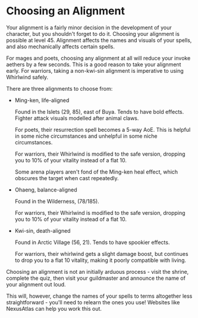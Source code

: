 # Choosing an Alignment

Your alignment is a fairly minor decision in the development of your character, but you shouldn't forget to do it.
Choosing your alignment is possible at level 45. Alignment affects the names and visuals of your spells, and also mechanically affects certain spells.

For mages and poets, choosing any alignment at all will reduce your invoke aethers by a few seconds. This is a good reason to take your alignment early.
For warriors, taking a non-kwi-sin alignment is imperative to using Whirlwind safely.

There are three alignments to choose from:

- Ming-ken, life-aligned

  Found in the Islets (29, 85), east of Buya. Tends to have bold effects. Fighter attack visuals modelled after animal claws.

  For poets, their resurrection spell becomes a 5-way AoE. This is helpful in some niche circumstances and unhelpful in some niche circumstances.

  For warriors, their Whirlwind is modified to the safe version, dropping you to 10% of your vitality instead of a flat 10.

  Some arena players aren't fond of the Ming-ken heal effect, which obscures the target when cast repeatedly.

- Ohaeng, balance-aligned

  Found in the Wilderness, (78/185). 
  
  For warriors, their Whirlwind is modified to the safe version, dropping you to 10% of your vitality instead of a flat 10.

- Kwi-sin, death-aligned

  Found in Arctic Village (56, 21). Tends to have spookier effects.
  
  For warriors, their whirlwind gets a slight damage boost, but continues to drop you to a flat 10 vitality, making it poorly compatible with living.

Choosing an alignment is not an initially arduous process - visit the shrine, complete the quiz, then visit your guildmaster and announce the name of your alignment out loud.

This will, however, change the names of your spells to terms altogether less straightforward - you'll need to relearn the ones you use! Websites like NexusAtlas can help you work this out.
